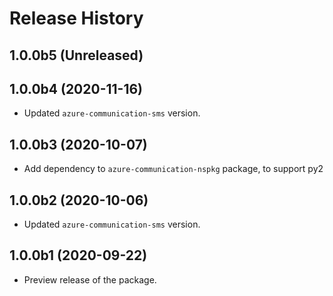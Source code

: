 # Release History

## 1.0.0b5 (Unreleased)


## 1.0.0b4 (2020-11-16)
- Updated `azure-communication-sms` version.

## 1.0.0b3 (2020-10-07)
- Add dependency to `azure-communication-nspkg` package, to support py2

## 1.0.0b2 (2020-10-06)
- Updated `azure-communication-sms` version.

## 1.0.0b1 (2020-09-22)
- Preview release of the package.
